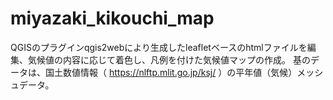 # miyazaki_kikouchi_map
QGISのプラグインqgis2webにより生成したleafletベースのhtmlファイルを編集、気候値の内容に応じて着色し、凡例を付けた気候値マップの作成。
基のデータは、国土数値情報（ https://nlftp.mlit.go.jp/ksj/ ）の平年値（気候）メッシュデータ。

